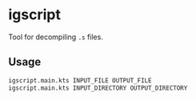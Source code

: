 # igscript

Tool for decompiling `.s` files.

## Usage

```bash
igscript.main.kts INPUT_FILE OUTPUT_FILE
igscript.main.kts INPUT_DIRECTORY OUTPUT_DIRECTORY
```
